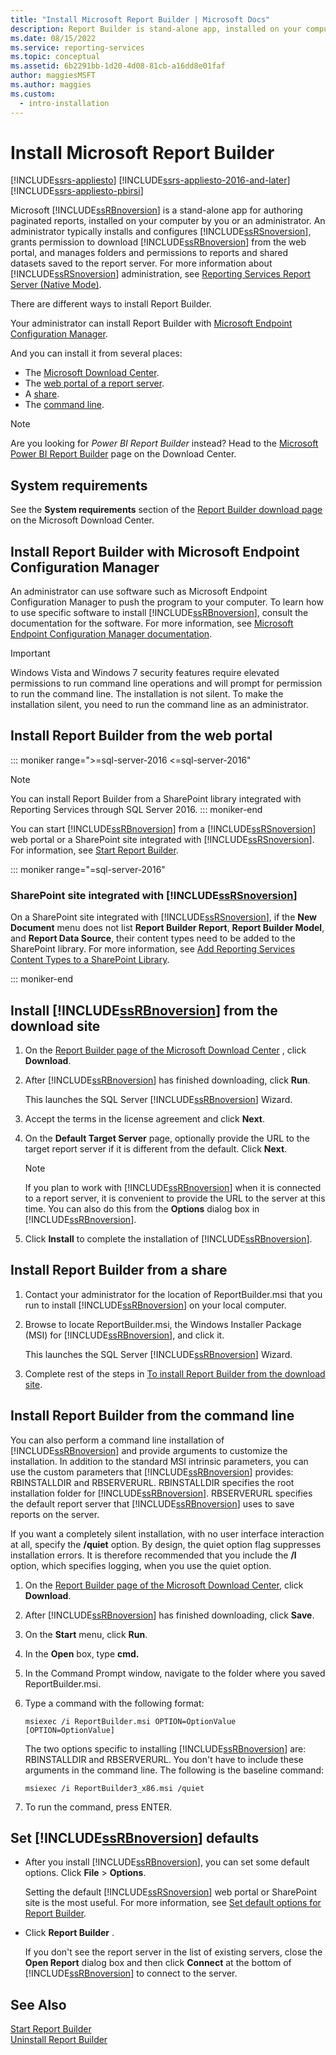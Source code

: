 ```yaml
---
title: "Install Microsoft Report Builder | Microsoft Docs"
description: Report Builder is stand-alone app, installed on your computer by you or an administrator.
ms.date: 08/15/2022
ms.service: reporting-services
ms.topic: conceptual
ms.assetid: 6b2291bb-1d20-4d08-81cb-a16dd8e01faf
author: maggiesMSFT
ms.author: maggies
ms.custom:
  - intro-installation
---
```

# Install Microsoft Report Builder

[!INCLUDE[ssrs-appliesto](../../includes/ssrs-appliesto.md)] [!INCLUDE[ssrs-appliesto-2016-and-later](../../includes/ssrs-appliesto-2016-and-later.md)] [!INCLUDE[ssrs-appliesto-pbirsi](../../includes/ssrs-appliesto-pbirs.md)]

Microsoft [!INCLUDE[ssRBnoversion](../../includes/ssrbnoversion.md)] is a stand-alone app for authoring paginated reports, installed on your computer by you or an administrator.  An administrator typically installs and configures [!INCLUDE[ssRSnoversion](../../includes/ssrsnoversion-md.md)], grants permission to download [!INCLUDE[ssRBnoversion](../../includes/ssrbnoversion.md)] from the web portal, and manages folders and permissions to reports and shared datasets saved to the report server. For more information about [!INCLUDE[ssRSnoversion](../../includes/ssrsnoversion-md.md)] administration, see [Reporting Services Report Server &#40;Native Mode&#41;](../../reporting-services/report-server/reporting-services-report-server-native-mode.md). 

There are different ways to install Report Builder.

Your administrator can install Report Builder with [Microsoft Endpoint Configuration Manager](#install-report-builder-with-microsoft-endpoint-configuration-manager).

And you can install it from several places:

- The [Microsoft Download Center](#download).
- The [web portal of a report server](#install-report-builder-from--the--web-portal).
- A [share](#install-report-builder-from-a-share).
- The [command line](#install-report-builder-from-the-command-line).

> [!NOTE]
> Are you looking for *Power BI Report Builder* instead? Head to the [Microsoft Power BI Report Builder](https://www.microsoft.com/download/details.aspx?id=58158) page on the Download Center.

## System requirements
  
 See the **System requirements** section of the [Report Builder download page](https://go.microsoft.com/fwlink/?LinkID=734968) on the Microsoft Download Center.

## Install Report Builder with Microsoft Endpoint Configuration Manager
  
 An administrator can use software such as Microsoft Endpoint Configuration Manager to push the program to your computer. To learn how to use specific software to install [!INCLUDE[ssRBnoversion](../../includes/ssrbnoversion.md)], consult the documentation for the software. For more information, see [Microsoft Endpoint Configuration Manager documentation](/configmgr/).  
  
> [!IMPORTANT]  
>  Windows Vista and Windows 7 security features require elevated permissions to run command line operations and will prompt for permission to run the command line. The installation is not silent. To make the installation silent, you need to run the command line as an administrator.  
   
## Install Report Builder from  the  web portal

::: moniker range=">=sql-server-2016 <=sql-server-2016"
> [!NOTE]
> You can install Report Builder from a SharePoint library integrated with Reporting Services through SQL Server 2016.
::: moniker-end

 You can start [!INCLUDE[ssRBnoversion](../../includes/ssrbnoversion.md)] from a [!INCLUDE[ssRSnoversion](../../includes/ssrsnoversion-md.md)] web portal or a SharePoint site integrated with [!INCLUDE[ssRSnoversion](../../includes/ssrsnoversion-md.md)]. For information, see [Start Report Builder](../../reporting-services/report-builder/start-report-builder.md).  

::: moniker range="=sql-server-2016"
  
### SharePoint site integrated with [!INCLUDE[ssRSnoversion](../../includes/ssrsnoversion-md.md)]
  
 On a SharePoint site integrated with [!INCLUDE[ssRSnoversion](../../includes/ssrsnoversion-md.md)], if the **New Document** menu does not list **Report Builder Report**, **Report Builder Model**, and **Report Data Source**, their content types need to be added to the SharePoint library. For more information, see [Add Reporting Services Content Types to a SharePoint Library](../../reporting-services/report-server-sharepoint/add-reporting-services-content-types-to-a-sharepoint-library.md).  

::: moniker-end
 
 
##  <a name="download"></a> Install [!INCLUDE[ssRBnoversion](../../includes/ssrbnoversion.md)] from the download site  
  
1.  On  the [Report Builder page of the Microsoft Download Center](https://go.microsoft.com/fwlink/?LinkID=734968) , click **Download**.  
  
2.  After [!INCLUDE[ssRBnoversion](../../includes/ssrbnoversion.md)] has finished downloading, click  **Run**.  
  
     This launches the SQL Server [!INCLUDE[ssRBnoversion](../../includes/ssrbnoversion.md)] Wizard.  
  
3.  Accept the terms in the license agreement and click **Next**.  
  
4.  On the **Default Target Server** page, optionally provide the URL to the target report server if it is different from the default. Click **Next**.  
  
    > [!NOTE]  
    >  If you plan to work with [!INCLUDE[ssRBnoversion](../../includes/ssrbnoversion.md)] when it is connected to a report server, it is convenient to provide the URL to the server at this time. You can also do this from the **Options** dialog box in [!INCLUDE[ssRBnoversion](../../includes/ssrbnoversion.md)].  
  
5.  Click **Install** to complete the installation of [!INCLUDE[ssRBnoversion](../../includes/ssrbnoversion.md)].  
  
## Install Report Builder from a share  
  
1.  Contact your administrator for the location of ReportBuilder.msi that you run to install [!INCLUDE[ssRBnoversion](../../includes/ssrbnoversion.md)] on your local computer.  
  
2.  Browse to locate ReportBuilder.msi, the Windows Installer Package (MSI) for [!INCLUDE[ssRBnoversion](../../includes/ssrbnoversion.md)], and click it.  
  
     This launches the SQL Server [!INCLUDE[ssRBnoversion](../../includes/ssrbnoversion.md)] Wizard.  
  
3.  Complete rest of the steps in [To install Report Builder from the download site](#download).  
  
## Install Report Builder from the command line 

 You can also perform a command line installation of [!INCLUDE[ssRBnoversion](../../includes/ssrbnoversion.md)] and provide arguments to customize the installation. In addition to the standard MSI intrinsic parameters, you can use the custom parameters that [!INCLUDE[ssRBnoversion](../../includes/ssrbnoversion.md)] provides: RBINSTALLDIR and RBSERVERURL. RBINSTALLDIR specifies the root installation folder for [!INCLUDE[ssRBnoversion](../../includes/ssrbnoversion.md)]. RBSERVERURL specifies the default report server that [!INCLUDE[ssRBnoversion](../../includes/ssrbnoversion.md)] uses to save reports on the server.  
  
 If you want a completely silent installation, with no user interface interaction at all, specify the **/quiet** option. By design, the quiet option flag suppresses installation errors. It is therefore recommended that you include the **/l** option, which specifies logging, when you use the quiet option.   
  
1.  On  the [Report Builder page of the Microsoft Download Center](https://go.microsoft.com/fwlink/?LinkID=734968), click **Download**.  
  
2.  After [!INCLUDE[ssRBnoversion](../../includes/ssrbnoversion.md)] has finished downloading, click  **Save**.  
  
3.  On the **Start** menu, click **Run**.  
  
4.  In the **Open** box, type **cmd.**  
  
5.  In the Command Prompt window, navigate to the folder where you saved ReportBuilder.msi.  
  
6.  Type a command with the following format:  
  
     `msiexec /i ReportBuilder.msi OPTION=OptionValue [OPTION=OptionValue]`  
  
     The two options specific to installing [!INCLUDE[ssRBnoversion](../../includes/ssrbnoversion.md)] are: RBINSTALLDIR and RBSERVERURL. You don't have to include these arguments in the command line. The following is the baseline command:  
  
     `msiexec /i ReportBuilder3_x86.msi /quiet`  
  
7.  To run the command, press ENTER.  
  
## Set [!INCLUDE[ssRBnoversion](../../includes/ssrbnoversion.md)] defaults  
  
-   After you install [!INCLUDE[ssRBnoversion](../../includes/ssrbnoversion.md)], you can set some default options. Click **File** > **Options**.  
  
     Setting the default [!INCLUDE[ssRSnoversion](../../includes/ssrsnoversion-md.md)] web portal or SharePoint site is the most useful. For more information, see [Set default options for Report Builder](../../reporting-services/report-builder/set-default-options-for-report-builder.md).  
  
-   Click **Report Builder** .  
  
     If you don't see the report server in the list of existing servers, close the **Open Report** dialog box and then click **Connect** at the bottom of [!INCLUDE[ssRBnoversion](../../includes/ssrbnoversion.md)] to connect to the server.  
  
## See Also  
 [Start Report Builder](../../reporting-services/report-builder/start-report-builder.md)   
 [Uninstall Report Builder](../../reporting-services/install-windows/uninstall-report-builder.md)  
  
